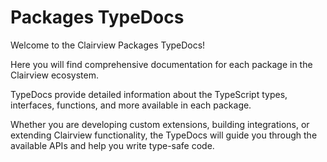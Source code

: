 # Packages TypeDocs

Welcome to the Clairview Packages TypeDocs!

Here you will find comprehensive documentation for each package in the Clairview ecosystem.

TypeDocs provide detailed information about the TypeScript types, interfaces, functions, and more available in each
package.

Whether you are developing custom extensions, building integrations, or extending Clairview functionality, the TypeDocs
will guide you through the available APIs and help you write type-safe code.
